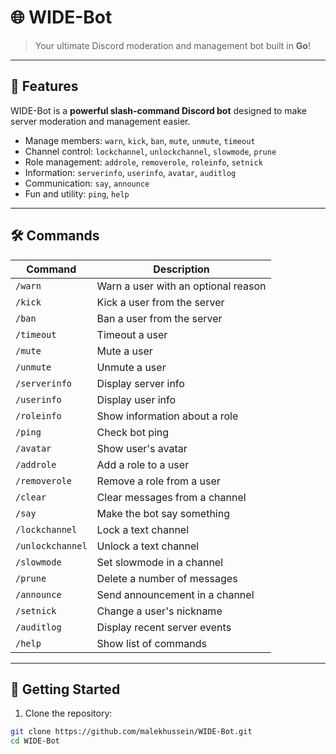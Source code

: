 # 🌐 WIDE-Bot

> Your ultimate Discord moderation and management bot built in **Go**!  

---

## 🔹 Features

WIDE-Bot is a **powerful slash-command Discord bot** designed to make server moderation and management easier.  

- Manage members: `warn`, `kick`, `ban`, `mute`, `unmute`, `timeout`  
- Channel control: `lockchannel`, `unlockchannel`, `slowmode`, `prune`  
- Role management: `addrole`, `removerole`, `roleinfo`, `setnick`  
- Information: `serverinfo`, `userinfo`, `avatar`, `auditlog`  
- Communication: `say`, `announce`  
- Fun and utility: `ping`, `help`  

---

## 🛠 Commands

| Command | Description |
|---------|-------------|
| `/warn` | Warn a user with an optional reason |
| `/kick` | Kick a user from the server |
| `/ban` | Ban a user from the server |
| `/timeout` | Timeout a user |
| `/mute` | Mute a user |
| `/unmute` | Unmute a user |
| `/serverinfo` | Display server info |
| `/userinfo` | Display user info |
| `/roleinfo` | Show information about a role |
| `/ping` | Check bot ping |
| `/avatar` | Show user's avatar |
| `/addrole` | Add a role to a user |
| `/removerole` | Remove a role from a user |
| `/clear` | Clear messages from a channel |
| `/say` | Make the bot say something |
| `/lockchannel` | Lock a text channel |
| `/unlockchannel` | Unlock a text channel |
| `/slowmode` | Set slowmode in a channel |
| `/prune` | Delete a number of messages |
| `/announce` | Send announcement in a channel |
| `/setnick` | Change a user's nickname |
| `/auditlog` | Display recent server events |
| `/help` | Show list of commands |

---

## 🚀 Getting Started

1. Clone the repository:
```bash
git clone https://github.com/malekhussein/WIDE-Bot.git
cd WIDE-Bot
